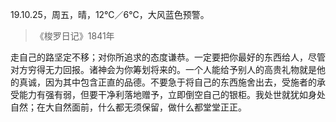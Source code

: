 <link href="../../css/style.css" rel="stylesheet" type="text/css" />

<span class="fzzy">19.10.25，周五，晴，12℃／6℃，大风蓝色预警。

> 《梭罗日记》1841年

<div class="p">

<span class="wavy">走自己的路坚定不移；对你所追求的态度谦恭。一定要把你最好的东西给人，尽管对方穷得无力回报。诸神会为你筹划将来的。一个人能给予别人的高贵礼物就是他的真诚，因为其中包含正直的品德。不要急于将自己的东西施舍出去，受施者的承受能力有强有弱，但要干净利落地赠予，立即倒空自己的银柜。我处世就犹如身处自然；在大自然面前，什么都无须保留，做什么都堂堂正正。

